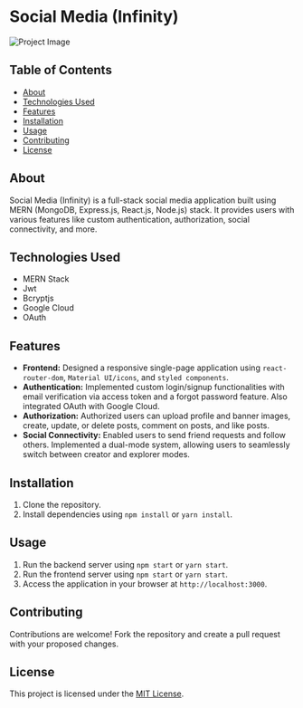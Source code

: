 # Social Media (Infinity)

![Project Image](link_to_project_image)

## Table of Contents
- [About](#about)
- [Technologies Used](#technologies-used)
- [Features](#features)
- [Installation](#installation)
- [Usage](#usage)
- [Contributing](#contributing)
- [License](#license)

## About
Social Media (Infinity) is a full-stack social media application built using MERN (MongoDB, Express.js, React.js, Node.js) stack. It provides users with various features like custom authentication, authorization, social connectivity, and more.

## Technologies Used
- MERN Stack
- Jwt
- Bcryptjs
- Google Cloud
- OAuth

## Features
- **Frontend:** Designed a responsive single-page application using `react-router-dom`, `Material UI/icons`, and `styled components`.
- **Authentication:** Implemented custom login/signup functionalities with email verification via access token and a forgot password feature. Also integrated OAuth with Google Cloud.
- **Authorization:** Authorized users can upload profile and banner images, create, update, or delete posts, comment on posts, and like posts.
- **Social Connectivity:** Enabled users to send friend requests and follow others. Implemented a dual-mode system, allowing users to seamlessly switch between creator and explorer modes.

## Installation
1. Clone the repository.
2. Install dependencies using `npm install` or `yarn install`.

## Usage
1. Run the backend server using `npm start` or `yarn start`.
2. Run the frontend server using `npm start` or `yarn start`.
3. Access the application in your browser at `http://localhost:3000`.

## Contributing
Contributions are welcome! Fork the repository and create a pull request with your proposed changes.

## License
This project is licensed under the [MIT License](link_to_license).
